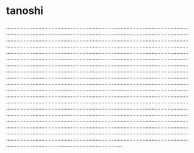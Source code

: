 # tanoshi

...................................................................................................................................................................................................................................................................................................................................................................................................................................................................................................................................................................................................................................................................................................................................................................................................................................................................................................................................................................................................................................................................................................................................................................................................................................................................................................................................................................................................................................................................................................................................................................................................................................................................................................................................................................................................................................................................................................................................................................................................................................................................................................................................................................................................................................................................................................................................................................................................................................................................................................................................